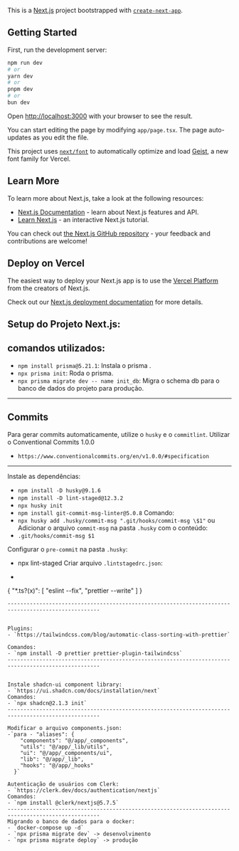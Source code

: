 This is a [Next.js](https://nextjs.org) project bootstrapped with [`create-next-app`](https://nextjs.org/docs/app/api-reference/cli/create-next-app).

## Getting Started

First, run the development server:

```bash
npm run dev
# or
yarn dev
# or
pnpm dev
# or
bun dev
```

Open [http://localhost:3000](http://localhost:3000) with your browser to see the result.

You can start editing the page by modifying `app/page.tsx`. The page auto-updates as you edit the file.

This project uses [`next/font`](https://nextjs.org/docs/app/building-your-application/optimizing/fonts) to automatically optimize and load [Geist](https://vercel.com/font), a new font family for Vercel.

## Learn More

To learn more about Next.js, take a look at the following resources:

- [Next.js Documentation](https://nextjs.org/docs) - learn about Next.js features and API.
- [Learn Next.js](https://nextjs.org/learn) - an interactive Next.js tutorial.

You can check out [the Next.js GitHub repository](https://github.com/vercel/next.js) - your feedback and contributions are welcome!

## Deploy on Vercel

The easiest way to deploy your Next.js app is to use the [Vercel Platform](https://vercel.com/new?utm_medium=default-template&filter=next.js&utm_source=create-next-app&utm_campaign=create-next-app-readme) from the creators of Next.js.

Check out our [Next.js deployment documentation](https://nextjs.org/docs/app/building-your-application/deploying) for more details.

## Setup do Projeto Next.js:

## comandos utilizados:

- `npm install prisma@5.21.1`: Instala o prisma .
- `npx prisma init`: Roda o prisma.
- `npx prisma migrate dev -- name init_db`: Migra o schema db para o banco de dados do projeto para produção.
---------------------------------------------------------------------------------------------------

## Commits

Para gerar commits automaticamente, utilize o `husky` e o `commitlint`.
Utilizar o Conventional Commits 1.0.0
- `https://www.conventionalcommits.org/en/v1.0.0/#specification`
---------------------------------------------------------------------------------------------------

Instale as dependências:

- `npm install -D husky@9.1.6`
- `npm install -D lint-staged@12.3.2`
- `npx husky init`
- `npm install git-commit-msg-linter@5.0.8`
Comando:
- `npx husky add .husky/commit-msg ".git/hooks/commit-msg \$1"` ou
  Adicionar o arquivo `commit-msg` na pasta `.husky` com o conteúdo:
- `.git/hooks/commit-msg $1`

Configurar o `pre-commit` na pasta `.husky`:
- npx lint-staged
Criar arquivo `.lintstagedrc.json`:
- ```
{
    "*.ts?(x)": [
        "eslint --fix",
        "prettier --write"
    ]
}
```
---------------------------------------------------------------------------------------------------


Plugins:
- `https://tailwindcss.com/blog/automatic-class-sorting-with-prettier`

Comandos:
- `npm install -D prettier prettier-plugin-tailwindcss`
---------------------------------------------------------------------------------------------------


Instale shadcn-ui component library:
- `https://ui.shadcn.com/docs/installation/next`
Comandos:
- `npx shadcn@2.1.3 init`
---------------------------------------------------------------------------------------------------

Modificar o arquivo components.json:
-`para - "aliases": {
    "components": "@/app/_components",
    "utils": "@/app/_lib/utils",
    "ui": "@/app/_components/ui",
    "lib": "@/app/_lib",
    "hooks": "@/app/_hooks"
  }`

Autenticação de usuários com Clerk:
- `https://clerk.dev/docs/authentication/nextjs`
Comandos:
- `npm install @clerk/nextjs@5.7.5`
---------------------------------------------------------------------------------------------------
Migrando o banco de dados para o docker:
- `docker-compose up -d` 
- `npx prisma migrate dev` -> desenvolvimento
- `npx prisma migrate deploy` -> produção




